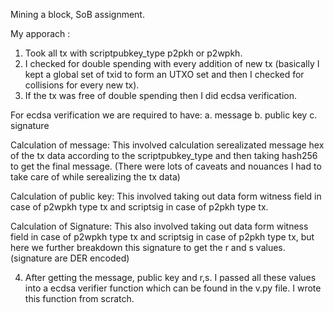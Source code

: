 Mining a block, SoB assignment. 

My apporach :
1) Took all tx with scriptpubkey_type p2pkh or p2wpkh.
2) I checked for double spending with every addition of new tx (basically I kept a global set of txid to form an UTXO set and then I checked for collisions for every new tx).
3) If the tx was free of double spending then I did ecdsa verification.
    
For ecdsa verification we are required to have:
a. message
b. public key
c. signature

Calculation of message:
This involved calculation serealizated message hex of the tx data according to the scriptpubkey_type and then taking hash256 to get the final message. (There were lots of caveats and nouances I had to take care of while serealizing the tx data)

Calculation of public key:
This involved taking out data form witness field in case of p2wpkh type tx and scriptsig in case of p2pkh type tx.

Calculation of Signature:
This also involved taking out data form witness field in case of p2wpkh type tx and scriptsig in case of p2pkh type tx, but here we further breakdown this signature to get the r and s values. (signature are DER encoded)

4) After getting the message, public key and r,s. I passed all these values into a ecdsa verifier function which can be found in the v.py file. I wrote this function from scratch.


